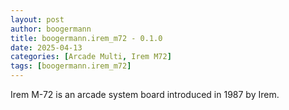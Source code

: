 ```yaml
---
layout: post
author: boogermann
title: boogermann.irem_m72 - 0.1.0
date: 2025-04-13
categories: [Arcade Multi, Irem M72]
tags: [boogermann.irem_m72]
---
```

Irem M-72 is an arcade system board introduced in 1987 by Irem.
